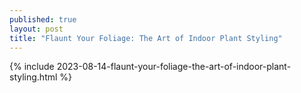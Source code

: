 ```yaml
---
published: true
layout: post
title: "Flaunt Your Foliage: The Art of Indoor Plant Styling"
---
```

{% include 2023-08-14-flaunt-your-foliage-the-art-of-indoor-plant-styling.html %}
